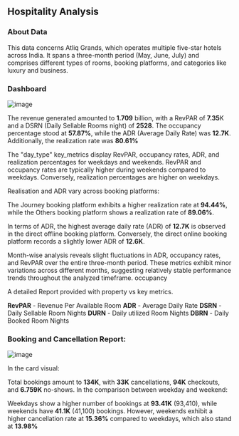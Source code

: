 ## Hospitality Analysis

### About Data

This data concerns Atliq Grands, which operates multiple five-star hotels across India. It spans a three-month period (May, June, July) and comprises different types of rooms, booking platforms, and categories like luxury and business.

### Dashboard

![image](https://github.com/github-aapmor/PowerBI-Reports/assets/149667836/31fa3c8d-c7ef-4208-85d8-02b13821eefa)

The revenue generated amounted to **1.709** billion, with a RevPAR of **7.35**K and a DSRN (Daily Sellable Rooms night) of **2528**. The occupancy percentage stood at **57.87%**, while the ADR (Average Daily Rate) was **12.7K**. Additionally, the realization rate was **80.61%**

The "day_type" key_metrics display RevPAR, occupancy rates, ADR, and realization percentages for weekdays and weekends. RevPAR and occupancy rates are typically higher during weekends compared to weekdays. Conversely, realization percentages are higher on weekdays.


Realisation and ADR vary across booking platforms:

The Journey booking platform exhibits a higher realization rate at **94.44%**, while the Others booking platform shows a realization rate of **89.06%**.

In terms of ADR, the highest average daily rate (ADR) of **12.7K** is observed in the direct offline booking platform. Conversely, the direct online booking platform records a slightly lower ADR of **12.6K**.

Month-wise analysis reveals slight fluctuations in ADR, occupancy rates, and RevPAR over the entire three-month period. These metrics exhibit minor variations across different months, suggesting relatively stable performance trends throughout the analyzed timeframe.
occupancy 

A detailed Report provided with property vs key metrics.

**RevPAR** - Revenue Per Available Room    **ADR** - Average Daily Rate   **DSRN** - Daily Sellable Room Nights   **DURN** - Daily utilized Room Nights  **DBRN** - Daily Booked Room Nights




### **Booking and Cancellation Report:**


![image](https://github.com/github-aapmor/PowerBI-Reports/assets/149667836/2ef67e55-2e25-478a-8250-4f3c1bb4a988)


In the card visual:

Total bookings amount to **134K**, with **33K** cancellations, **94K**  checkouts, and **6.759K**  no-shows.
In the comparison between weekday and weekend:

Weekdays show a higher number of bookings at **93.41K** (93,410), while weekends have **41.1K** (41,100) bookings.
However, weekends exhibit a higher cancellation rate at **15.36%** compared to weekdays, which also stand at **13.98%**


